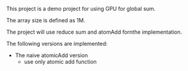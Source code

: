 This project is a demo project for using GPU for global sum.

The array size is defined as 1M.

The project will use reduce sum and atomAdd fornthe implementation.

The following versions are implemented:
- The naive atomicAdd version
    - use only atomic add function